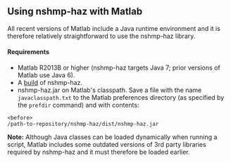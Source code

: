 Using nshmp-haz with Matlab
---------------------------

All recent versions of Matlab include a Java runtime environment and it is therefore relatively straightforward to use the nshmp-haz library.

#### Requirements

*  Matlab R2013B or higher (nshmp-haz targets Java 7; prior versions of Matlab use Java 6).
*  A [build](/usgs/nshmp-haz/wiki/Building-&-Running) of nshmp-haz.
*  nshmp-haz.jar on Matlab's classpath. Save a file with the name `javaclasspath.txt` to the Matlab preferences directory (as specified by the `prefdir` command) and with contents: 

  ```
  <before>
  /path-to-repository/nshmp-haz/dist/nshmp-haz.jar
  ```

 **Note:** Although Java classes can be loaded dynamically when running a script, Matlab includes some outdated versions of 3rd party libraries required by nshmp-haz and it must therefore be loaded earlier.

